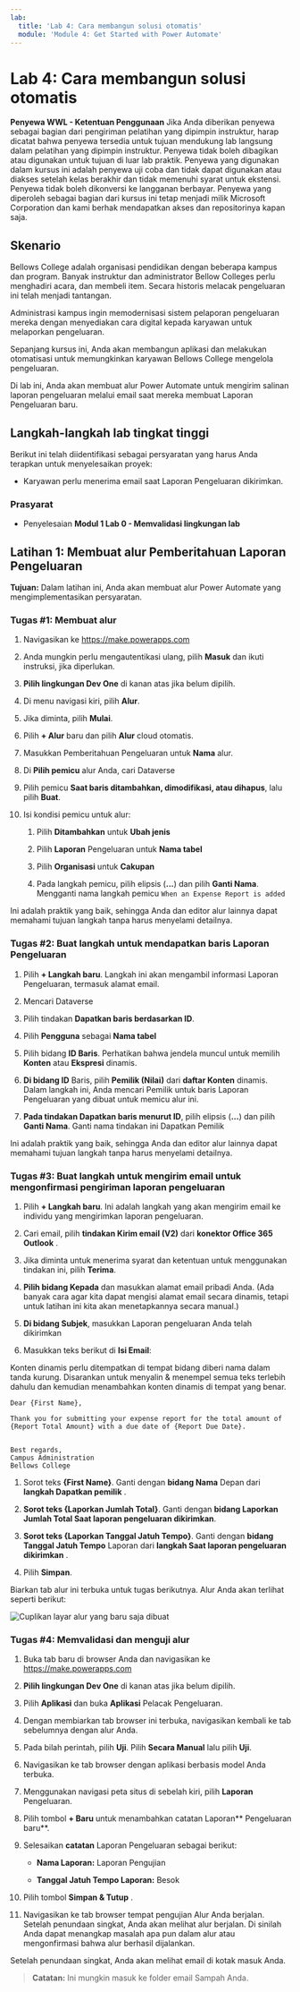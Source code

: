 ```yaml
---
lab:
  title: 'Lab 4: Cara membangun solusi otomatis'
  module: 'Module 4: Get Started with Power Automate'
---
```


# Lab 4: Cara membangun solusi otomatis

**Penyewa WWL - Ketentuan Penggunaan** Jika Anda diberikan penyewa sebagai bagian dari pengiriman pelatihan yang dipimpin instruktur, harap dicatat bahwa penyewa tersedia untuk tujuan mendukung lab langsung dalam pelatihan yang dipimpin instruktur. Penyewa tidak boleh dibagikan atau digunakan untuk tujuan di luar lab praktik. Penyewa yang digunakan dalam kursus ini adalah penyewa uji coba dan tidak dapat digunakan atau diakses setelah kelas berakhir dan tidak memenuhi syarat untuk ekstensi. Penyewa tidak boleh dikonversi ke langganan berbayar. Penyewa yang diperoleh sebagai bagian dari kursus ini tetap menjadi milik Microsoft Corporation dan kami berhak mendapatkan akses dan repositorinya kapan saja. 

## Skenario

Bellows College adalah organisasi pendidikan dengan beberapa kampus dan program. Banyak instruktur dan administrator Bellow Colleges perlu menghadiri acara, dan membeli item. Secara historis melacak pengeluaran ini telah menjadi tantangan. 

Administrasi kampus ingin memodernisasi sistem pelaporan pengeluaran mereka dengan menyediakan cara digital kepada karyawan untuk melaporkan pengeluaran. 

Sepanjang kursus ini, Anda akan membangun aplikasi dan melakukan otomatisasi untuk memungkinkan karyawan Bellows College mengelola pengeluaran. 

Di lab ini, Anda akan membuat alur Power Automate untuk mengirim salinan laporan pengeluaran melalui email saat mereka membuat Laporan Pengeluaran baru.

## Langkah-langkah lab tingkat tinggi

Berikut ini telah diidentifikasi sebagai persyaratan yang harus Anda terapkan untuk menyelesaikan proyek:

- Karyawan perlu menerima email saat Laporan Pengeluaran dikirimkan. 

### Prasyarat

- Penyelesaian **Modul 1 Lab 0 - Memvalidasi lingkungan lab**

## Latihan 1: Membuat alur Pemberitahuan Laporan Pengeluaran

**Tujuan:** Dalam latihan ini, Anda akan membuat alur Power Automate yang mengimplementasikan persyaratan. 

### Tugas #1: Membuat alur

1. Navigasikan ke https://make.powerapps.com

1. Anda mungkin perlu mengautentikasi ulang, pilih **Masuk** dan ikuti instruksi, jika diperlukan.

1. **Pilih lingkungan Dev One** di kanan atas jika belum dipilih.

1. Di menu navigasi kiri, pilih **Alur**.

1. Jika diminta, pilih **Mulai**.

1. Pilih **+ Alur** baru dan pilih **Alur** cloud otomatis.

1. Masukkan Pemberitahuan Pengeluaran untuk **Nama** alur.

1. Di **Pilih pemicu** alur Anda, cari Dataverse

1. Pilih pemicu **Saat baris ditambahkan, dimodifikasi, atau dihapus**, lalu pilih **Buat**.

1. Isi kondisi pemicu untuk alur:

    1. Pilih **Ditambahkan** untuk **Ubah jenis**
    
    1. Pilih **Laporan** Pengeluaran untuk **Nama tabel**

    1. Pilih **Organisasi** untuk **Cakupan**

    1. Pada langkah pemicu, pilih elipsis (**...**) dan pilih **Ganti Nama**. Mengganti nama langkah pemicu `When an Expense Report is added` 

Ini adalah praktik yang baik, sehingga Anda dan editor alur lainnya dapat memahami tujuan langkah tanpa harus menyelami detailnya.

### Tugas #2: Buat langkah untuk mendapatkan baris Laporan Pengeluaran

1. Pilih **+ Langkah baru**. Langkah ini akan mengambil informasi Laporan Pengeluaran, termasuk alamat email.

1. Mencari Dataverse

1. Pilih tindakan **Dapatkan baris berdasarkan ID**.

1. Pilih **Pengguna** sebagai **Nama tabel**

1. Pilih bidang **ID Baris**. Perhatikan bahwa jendela muncul untuk memilih **Konten** atau **Ekspresi** dinamis.

1. **Di bidang ID** Baris, pilih **Pemilik (Nilai)** dari **daftar Konten** dinamis. Dalam langkah ini, Anda mencari Pemilik untuk baris Laporan Pengeluaran yang dibuat untuk memicu alur ini. 

1. **Pada tindakan Dapatkan baris menurut ID**, pilih elipsis (**...**) dan pilih **Ganti Nama**. Ganti nama tindakan ini Dapatkan Pemilik

Ini adalah praktik yang baik, sehingga Anda dan editor alur lainnya dapat memahami tujuan langkah tanpa harus menyelami detailnya.

### Tugas #3: Buat langkah untuk mengirim email untuk mengonfirmasi pengiriman laporan pengeluaran

1. Pilih **+ Langkah baru**. Ini adalah langkah yang akan mengirim email ke individu yang mengirimkan laporan pengeluaran.

1. Cari email, pilih **tindakan Kirim email (V2)** dari **konektor Office 365 Outlook** .

1. Jika diminta untuk menerima syarat dan ketentuan untuk menggunakan tindakan ini, pilih **Terima**.

1. **Pilih bidang Kepada** dan masukkan alamat email pribadi Anda. (Ada banyak cara agar kita dapat mengisi alamat email secara dinamis, tetapi untuk latihan ini kita akan menetapkannya secara manual.)  

1. **Di bidang Subjek**, masukkan Laporan pengeluaran Anda telah dikirimkan

1. Masukkan teks berikut di **Isi Email**:

Konten dinamis perlu ditempatkan di tempat bidang diberi nama dalam tanda kurung. Disarankan untuk menyalin & menempel semua teks terlebih dahulu dan kemudian menambahkan konten dinamis di tempat yang benar.

    Dear {First Name},
    
    Thank you for submitting your expense report for the total amount of {Report Total Amount} with a due date of {Report Due Date}.
    
     
    Best regards,
    Campus Administration
    Bellows College

1. Sorot teks **{First Name}**. Ganti dengan **bidang Nama** Depan dari **langkah Dapatkan pemilik** .

1. **Sorot teks {Laporkan Jumlah Total}**. Ganti dengan **bidang **Laporkan Jumlah** Total Saat laporan pengeluaran dikirimkan**.

1. **Sorot teks {Laporkan Tanggal Jatuh Tempo}**. Ganti dengan **bidang Tanggal Jatuh Tempo** Laporan dari **langkah Saat laporan pengeluaran dikirimkan** .

1. Pilih **Simpan**.

Biarkan tab alur ini terbuka untuk tugas berikutnya. Alur Anda akan terlihat seperti berikut:

![Cuplikan layar alur yang baru saja dibuat](media/lab-4-create-an-automated-solution-01.png)

### Tugas #4: Memvalidasi dan menguji alur

1. Buka tab baru di browser Anda dan navigasikan ke https://make.powerapps.com

1. **Pilih lingkungan Dev One** di kanan atas jika belum dipilih.

1. Pilih **Aplikasi** dan buka **Aplikasi** Pelacak Pengeluaran.

1. Dengan membiarkan tab browser ini terbuka, navigasikan kembali ke tab sebelumnya dengan alur Anda.

1. Pada bilah perintah, pilih **Uji**. Pilih **Secara Manual** lalu pilih **Uji**.

1. Navigasikan ke tab browser dengan aplikasi berbasis model Anda terbuka.

1. Menggunakan navigasi peta situs di sebelah kiri, pilih **Laporan** Pengeluaran.

1. Pilih tombol **+ Baru** untuk menambahkan catatan Laporan** Pengeluaran baru**.

1. Selesaikan **catatan** Laporan Pengeluaran sebagai berikut:

    - **Nama Laporan:** Laporan Pengujian

    - **Tanggal Jatuh Tempo Laporan:** Besok 

1. Pilih tombol **Simpan &amp; Tutup** .

1. Navigasikan ke tab browser tempat pengujian Alur Anda berjalan. Setelah penundaan singkat, Anda akan melihat alur berjalan. Di sinilah Anda dapat menangkap masalah apa pun dalam alur atau mengonfirmasi bahwa alur berhasil dijalankan.

Setelah penundaan singkat, Anda akan melihat email di kotak masuk Anda. 

>**Catatan:** Ini mungkin masuk ke folder email Sampah Anda.
